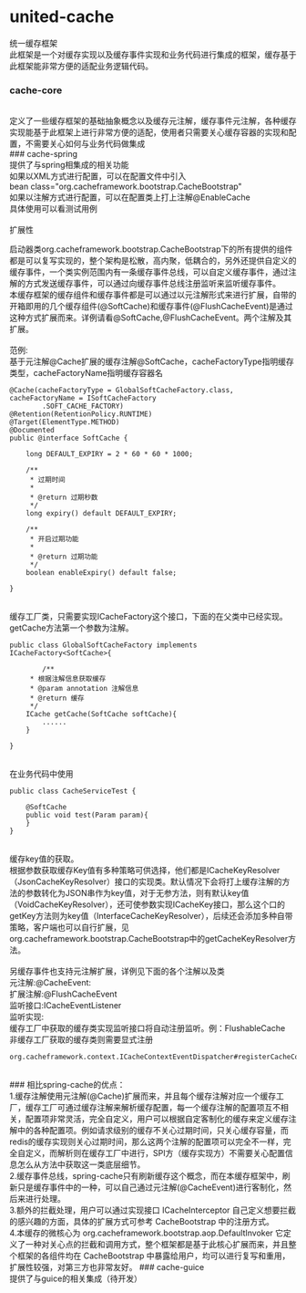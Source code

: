# united-cache
统一缓存框架 </br>
此框架是一个对缓存实现以及缓存事件实现和业务代码进行集成的框架，缓存基于此框架能非常方便的适配业务逻辑代码。<br>
### cache-core 
</br>
定义了一些缓存框架的基础抽象概念以及缓存元注解，缓存事件元注解，各种缓存实现能基于此框架上进行非常方便的适配，使用者只需要关心缓存容器的实现和配置，不需要关心如何与业务代码做集成</br>
### cache-spring
</br>
提供了与spring相集成的相关功能</br>
如果以XML方式进行配置，可以在配置文件中引入</br>
bean class="org.cacheframework.bootstrap.CacheBootstrap" </br>
如果以注解方式进行配置，可以在配置类上打上注解@EnableCache<br>
具体使用可以看测试用例</br><br>
扩展性

启动器类org.cacheframework.bootstrap.CacheBootstrap下的所有提供的组件都是可以复写实现的，整个架构是松散，高内聚，低耦合的，另外还提供自定义的缓存事件，一个类实例范围内有一条缓存事件总线，可以自定义缓存事件，通过注解的方式发送缓存事件，可以通过向缓存事件总线注册监听来监听缓存事件。<br>
本缓存框架的缓存组件和缓存事件都是可以通过以元注解形式来进行扩展，自带的开箱即用的几个缓存组件(@SoftCache)和缓存事件(@FlushCacheEvent)是通过这种方式扩展而来。详例请看@SoftCache,@FlushCacheEvent。两个注解及其扩展。<br><br>
范例:
<br>基于元注解@Cache扩展的缓存注解@SoftCache，cacheFactoryType指明缓存类型，cacheFactoryName指明缓存容器名
~~~
@Cache(cacheFactoryType = GlobalSoftCacheFactory.class, cacheFactoryName = ISoftCacheFactory
        .SOFT_CACHE_FACTORY)
@Retention(RetentionPolicy.RUNTIME)
@Target(ElementType.METHOD)
@Documented
public @interface SoftCache {

    long DEFAULT_EXPIRY = 2 * 60 * 60 * 1000;

    /**
     * 过期时间
     *
     * @return 过期秒数
     */
    long expiry() default DEFAULT_EXPIRY;

    /**
     * 开启过期功能
     *
     * @return 过期功能
     */
    boolean enableExpiry() default false;

}
~~~
<br>缓存工厂类，只需要实现ICacheFactory<E extends Annotation>这个接口，下面的在父类中已经实现。getCache方法第一个参数为注解。
~~~
public class GlobalSoftCacheFactory implements ICacheFactory<SoftCache>{

        /**
     * 根据注解信息获取缓存
     * @param annotation 注解信息
     * @return 缓存
     */
    ICache getCache(SoftCache softCache){
        ......
    }

}
~~~
<br> 在业务代码中使用
~~~
public class CacheServiceTest {
    
    @SoftCache
    public void test(Param param){
    }
}
~~~
<br>缓存key值的获取。<br>根据参数获取缓存Key值有多种策略可供选择，他们都是ICacheKeyResolver（JsonCacheKeyResolver）接口的实现类。默认情况下会将打上缓存注解的方法的参数转化为JSON串作为key值，对于无参方法，则有默认key值（VoidCacheKeyResolver），还可使参数实现ICacheKey接口，那么这个口的getKey方法则为key值（InterfaceCacheKeyResolver），后续还会添加多种自带策略，客户端也可以自行扩展，见org.cacheframework.bootstrap.CacheBootstrap中的getCacheKeyResolver方法。<br>
<br>
另缓存事件也支持元注解扩展，详例见下面的各个注解以及类<br>
元注解:@CacheEvent:<br>
扩展注解:@FlushCacheEvent<br>
监听接口:ICacheEventListener<br>
监听实现:<br>
缓存工厂中获取的缓存类实现监听接口将自动注册监听。例：FlushableCache<br>
非缓存工厂获取的缓存类则需要显式注册
~~~
org.cacheframework.context.ICacheContextEventDispatcher#registerCacheContextEventListener
~~~
<br>
### 相比spring-cache的优点：
<br>
1.缓存注解使用元注解(@Cache)扩展而来，并且每个缓存注解对应一个缓存工厂，缓存工厂可通过缓存注解来解析缓存配置，每一个缓存注解的配置项互不相关，配置项非常灵活，完全自定义，用户可以根据自定客制化的缓存来定义缓存注解中的各种配置项。例如请求级别的缓存不关心过期时间，只关心缓存容量，而redis的缓存实现则关心过期时间，那么这两个注解的配置项可以完全不一样，完全自定义，而解析则在缓存工厂中进行，SPI方（缓存实现方）不需要关心配置信息怎么从方法中获取这一类底层细节。<br>
2.缓存事件总线，spring-cache只有刷新缓存这个概念，而在本缓存框架中，刷新只是缓存事件中的一种，可以自己通过元注解(@CacheEvent)进行客制化，然后来进行处理。<br>
3.额外的拦截处理，用户可以通过实现接口 ICacheInterceptor 自己定义想要拦截的感兴趣的方面，具体的扩展方式可参考 CacheBootstrap 中的注册方式。<br>
4.本缓存的微核心为 org.cacheframework.bootstrap.aop.DefaultInvoker 它定义了一种对关心点的拦截和调用方式，整个框架都是基于此核心扩展而来，并且整个框架的各组件均在 CacheBootstrap 中暴露给用户，均可以进行复写和重用，扩展性较强，对第三方也非常友好。
### cache-guice
<br>
提供了与guice的相关集成（待开发）<br>
